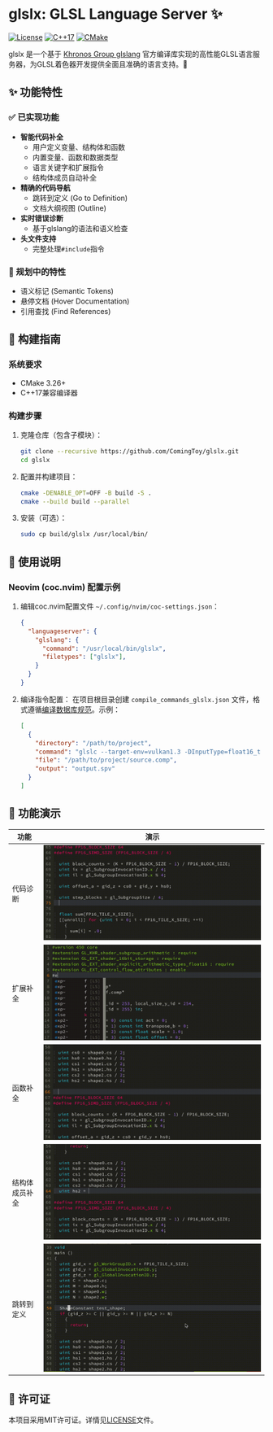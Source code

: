 # glslx: GLSL Language Server ✨

[![License](https://img.shields.io/badge/license-MIT-blue.svg)](LICENSE)
[![C++17](https://img.shields.io/badge/C++-17-blue.svg)](https://isocpp.org/)
[![CMake](https://img.shields.io/badge/CMake-3.26+-green.svg)](https://cmake.org/)

glslx 是一个基于 [Khronos Group glslang](https://github.com/KhronosGroup/glslang) 官方编译库实现的高性能GLSL语言服务器，为GLSL着色器开发提供全面且准确的语言支持。🚀

## ✨ 功能特性

### ✅ 已实现功能
- **智能代码补全**
  - 用户定义变量、结构体和函数
  - 内置变量、函数和数据类型
  - 语言关键字和扩展指令
  - 结构体成员自动补全
- **精确的代码导航**
  - 跳转到定义 (Go to Definition)
  - 文档大纲视图 (Outline)
- **实时错误诊断**
  - 基于glslang的语法和语义检查
- **头文件支持**
  - 完整处理`#include`指令

### 🚧 规划中的特性
- 语义标记 (Semantic Tokens)
- 悬停文档 (Hover Documentation)
- 引用查找 (Find References)

## 🔧 构建指南

### 系统要求
- CMake 3.26+
- C++17兼容编译器

### 构建步骤
1. 克隆仓库（包含子模块）：
   ```bash
   git clone --recursive https://github.com/ComingToy/glslx.git
   cd glslx
   ```

2. 配置并构建项目：
   ```bash
   cmake -DENABLE_OPT=OFF -B build -S .
   cmake --build build --parallel
   ```

3. 安装（可选）：
   ```bash
   sudo cp build/glslx /usr/local/bin/
   ```

## 📖 使用说明

### Neovim (coc.nvim) 配置示例

1. 编辑coc.nvim配置文件 `~/.config/nvim/coc-settings.json`：
   ```json
   {
     "languageserver": {
       "glslang": {
         "command": "/usr/local/bin/glslx",
         "filetypes": ["glslx"],
       }
     }
   }
   ```

2. 编译指令配置：
   在项目根目录创建 `compile_commands_glslx.json` 文件，格式遵循[编译数据库规范](https://clang.llvm.org/docs/JSONCompilationDatabase.html)。示例：
   ```json
   [
     {
       "directory": "/path/to/project",
       "command": "glslc --target-env=vulkan1.3 -DInputType=float16_t -o output.spv -I /path/to/includes source.comp",
       "file": "/path/to/project/source.comp",
       "output": "output.spv"
     }
   ]
   ```

## 🎥 功能演示

| 功能 | 演示 |
|------|------|
| 代码诊断 | ![代码诊断](doc/diagnostic.gif) |
| 扩展补全 | ![拓展补全](doc/completion_extension.gif) |
| 函数补全 | ![补全函数](doc/completion_func.gif) |
| 结构体成员补全 | ![补全结构体成员](doc/completion_field.gif) |
| 跳转到定义 | ![Goto Definition](doc/definition.gif) |  

## 📜 许可证

本项目采用MIT许可证。详情见[LICENSE](./LICENSE)文件。
